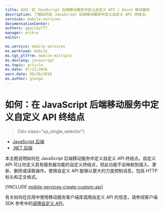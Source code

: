 ```yaml
---
title: 如何：在 JavaScript 后端移动服务中定义自定义 API | Azure 移动服务
description: 了解如何在 JavaScript 后端移动服务中定义自定义 API 终结点。
services: mobile-services
documentationCenter: 
authors: ggailey777
manager: erikre
editor: 

ms.service: mobile-services
ms.workload: mobile
ms.tgt_pltfrm: mobile-multiple
ms.devlang: javascript
ms.topic: article
ms.date: 07/21/2016
wacn.date: 09/26/2016
ms.author: glenga
---
```


# 如何：在 JavaScript 后端移动服务中定义自定义 API 终结点

> [!div class="op_single_selector"]
- [JavaScript 后端](./mobile-services-javascript-backend-define-custom-api.md)
- [.NET 后端](./mobile-services-dotnet-backend-define-custom-api.md)

本主题说明如何在 JavaScript 后端移动服务中定义自定义 API 终结点。自定义 API 可让你定义具有服务器功能的自定义终结点，但此功能不会映射到插入、更新、删除或读取操作。使用自定义 API 能够以更大的力度控制消息，包括 HTTP 标头和正文格式。

[!INCLUDE [mobile-services-create-custom-api](../../includes/mobile-services-create-custom-api.md)]

有关如何在应用中使用移动服务客户端库调用自定义 API 的信息，请参阅客户端 SDK 参考中的[调用自定义 API](./mobile-services-dotnet-how-to-use-client-library.md#custom-api)。

<!-- Anchors. -->

<!-- Images. -->

<!-- URLs. -->

<!---HONumber=Mooncake_0118_2016-->